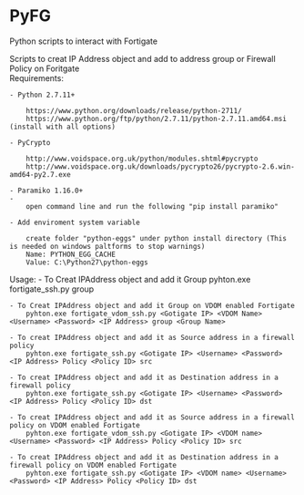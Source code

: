 # PyFG
Python scripts to interact with Fortigate

Scripts to creat IP Address object and add to address group or Firewall Policy on Foritgate
</br>
Requirements:

	- Python 2.7.11+
	
		https://www.python.org/downloads/release/python-2711/
		https://www.python.org/ftp/python/2.7.11/python-2.7.11.amd64.msi (install with all options)

	- PyCrypto
	
		http://www.voidspace.org.uk/python/modules.shtml#pycrypto
		http://www.voidspace.org.uk/downloads/pycrypto26/pycrypto-2.6.win-amd64-py2.7.exe
	
	- Paramiko 1.16.0+
	- 
		open command line and run the following "pip install paramiko"

	- Add enviroment system variable
	
		create folder "python-eggs" under python install directory (This is needed on windows paltforms to stop warnings)
		Name: PYTHON_EGG_CACHE
		Value: C:\Python27\python-eggs
		

Usage:
	- To Creat IPAddress object and add it Group
		pyhton.exe fortigate_ssh.py <Gotigate IP> <Username> <Password> <IP Address> group <Group Name>
		
	- To Creat IPAddress object and add it Group on VDOM enabled Fortigate
		pyhton.exe fortigate_vdom_ssh.py <Gotigate IP> <VDOM Name> <Username> <Password> <IP Address> group <Group Name>
		
	- To creat IPAddress object and add it as Source address in a firewall policy
		pyhton.exe fortigate_ssh.py <Gotigate IP> <Username> <Password> <IP Address> Policy <Policy ID> src
		
	- To creat IPAddress object and add it as Destination address in a firewall policy
		pyhton.exe fortigate_ssh.py <Gotigate IP> <Username> <Password> <IP Address> Policy <Policy ID> dst
		
	- To creat IPAddress object and add it as Source address in a firewall policy on VDOM enabled Fortigate
		pyhton.exe fortigate_vdom_ssh.py <Gotigate IP> <VDOM name> <Username> <Password> <IP Address> Policy <Policy ID> src
		
	- To creat IPAddress object and add it as Destination address in a firewall policy on VDOM enabled Fortigate
		pyhton.exe fortigate_ssh.py <Gotigate IP> <VDOM name> <Username> <Password> <IP Address> Policy <Policy ID> dst
